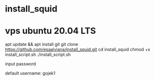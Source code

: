 # install_squid
# vps ubuntu 20.04 LTS

apt update && apt install git
git clone https://github.com/esaalviana/install_squid.git
cd install_squid
chmod +x install_script.sh
./install_script.sh

input password

default username: gojek1
